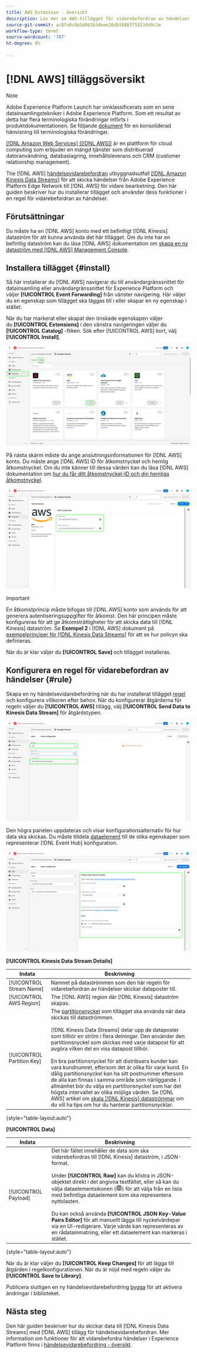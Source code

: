 ```yaml
---
title: AWS Extension - översikt
description: Läs mer om AWS-tillägget för vidarebefordran av händelser i Adobe Experience Platform.
source-git-commit: ac8fe0c0a5d061b34eee26db10883755234d0c1e
workflow-type: tm+mt
source-wordcount: '787'
ht-degree: 0%

---
```


# [!DNL AWS] tilläggsöversikt

>[!NOTE]
>
>Adobe Experience Platform Launch har omklassificerats som en serie datainsamlingstekniker i Adobe Experience Platform. Som ett resultat av detta har flera terminologiska förändringar införts i produktdokumentationen. Se följande [dokument](../../../term-updates.md) för en konsoliderad hänvisning till terminologiska förändringar.

[[!DNL Amazon Web Services] ([!DNL AWS])](https://aws.amazon.com/) är en plattform för cloud computing som erbjuder en mängd tjänster som distribuerad datoranvändning, databaslagring, innehållsleverans och CRM (customer relationship management).

The [!DNL AWS] [händelsevidarebefordran](../../../ui/event-forwarding/overview.md) utbyggnadsutfall [[!DNL Amazon Kinesis Data Streams]](https://docs.aws.amazon.com/streams/latest/dev/introduction.html) för att skicka händelser från Adobe Experience Platform Edge Network till [!DNL AWS] för vidare bearbetning. Den här guiden beskriver hur du installerar tillägget och använder dess funktioner i en regel för vidarebefordran av händelser.

## Förutsättningar

Du måste ha en [!DNL AWS] konto med ett befintligt [!DNL Kinesis] dataström för att kunna använda det här tillägget. Om du inte har en befintlig dataström kan du läsa [!DNL AWS] dokumentation om [skapa en ny dataström med [!DNL AWS] Management Console](https://docs.aws.amazon.com/streams/latest/dev/how-do-i-create-a-stream.html).

## Installera tillägget {#install}

Så här installerar du [!DNL AWS] navigerar du till användargränssnittet för datainsamling eller användargränssnittet för Experience Platform och väljer **[!UICONTROL Event Forwarding]** från vänster navigering. Här väljer du en egenskap som tillägget ska läggas till i eller skapar en ny egenskap i stället.

När du har markerat eller skapat den önskade egenskapen väljer du **[!UICONTROL Extensions]** i den vänstra navigeringen väljer du **[!UICONTROL Catalog]** -fliken. Sök efter [!UICONTROL AWS] kort, välj **[!UICONTROL Install]**.

![The [!UICONTROL Install] knappen som markeras för [!UICONTROL AWS] i användargränssnittet för datainsamling.](../../../images/extensions/aws/install.png)

På nästa skärm måste du ange anslutningsinformationen för [!DNL AWS] konto. Du måste ange [!DNL AWS] ID för åtkomstnyckel och hemlig åtkomstnyckel. Om du inte känner till dessa värden kan du läsa [!DNL AWS] dokumentation om [hur du får ditt åtkomstnyckel-ID och din hemliga åtkomstnyckel](https://docs.aws.amazon.com/powershell/latest/userguide/pstools-appendix-sign-up.html).

![Åtkomstnyckel-ID och hemlig åtkomstnyckel som lagts till i tilläggskonfigurationsvyn.](../../../images/extensions/aws/credentials.png)

>[!IMPORTANT]
>
>En åtkomstprincip måste bifogas till [!DNL AWS] konto som används för att generera autentiseringsuppgifter för åtkomst. Den här principen måste konfigureras för att ge åtkomsträttigheter för att skicka data till [!DNL Kinesis] dataström. Se **Exempel 2** i [!DNL AWS] dokument på [exempelprinciper för [!DNL Kinesis Data Streams]](https://docs.aws.amazon.com/streams/latest/dev/controlling-access.html#kinesis-using-iam-examples) för att se hur policyn ska definieras.

När du är klar väljer du **[!UICONTROL Save]** och tillägget installeras.

## Konfigurera en regel för vidarebefordran av händelser {#rule}

Skapa en ny händelsevidarebefordring när du har installerat tillägget [regel](../../../ui/managing-resources/rules.md) och konfigurera villkoren efter behov. När du konfigurerar åtgärderna för regeln väljer du **[!UICONTROL AWS]** tillägg, välj **[!UICONTROL Send Data to Kinesis Data Stream]** för åtgärdstypen.

![The [!UICONTROL Send Data to Kinesis Data Stream] åtgärdstypen som väljs för en regel i användargränssnittet för datainsamling.](../../../images/extensions/aws/select-action-type.png)

Den högra panelen uppdateras och visar konfigurationsalternativ för hur data ska skickas. Du måste tilldela [dataelement](../../../ui/managing-resources/data-elements.md) till de olika egenskaper som representerar [!DNL Event Hub] konfiguration.

![Konfigurationsalternativen för [!UICONTROL Send Data to Kinesis Data Stream] åtgärdstyp som visas i användargränssnittet.](../../../images/extensions/aws/data-stream-details.png)

**[!UICONTROL Kinesis Data Stream Details]**

| Indata | Beskrivning |
| --- | --- |
| [!UICONTROL Stream Name] | Namnet på dataströmmen som den här regeln för vidarebefordran av händelser skickar dataposter till. |
| [!UICONTROL AWS Region] | The [!DNL AWS] region där [!DNL Kinesis] dataström skapas. |
| [!UICONTROL Partition Key] | The [partitionsnyckel](https://docs.aws.amazon.com/streams/latest/dev/key-concepts.html#partition-key) som tillägget ska använda när data skickas till dataströmmen.<br><br>[!DNL Kinesis Data Streams] delar upp de dataposter som tillhör en ström i flera delningar. Den använder den partitionsnyckel som skickas med varje datapost för att avgöra vilken del en viss datapost tillhör.<br><br>En bra partitionsnyckel för att distribuera kunder kan vara kundnumret, eftersom det är olika för varje kund. En dålig partitionsnyckel kan ha sitt postnummer eftersom de alla kan finnas i samma område som närliggande. I allmänhet bör du välja en partitionsnyckel som har det högsta intervallet av olika möjliga värden. Se [!DNL AWS] artikel om [skala [!DNL Kinesis] dataströmmar](https://aws.amazon.com/blogs/big-data/under-the-hood-scaling-your-kinesis-data-streams/) om du vill ha tips om hur du hanterar partitionsnycklar. |

{style=&quot;table-layout:auto&quot;}

**[!UICONTROL Data]**

| Indata | Beskrivning |
| --- | --- |
| [!UICONTROL Payload] | Det här fältet innehåller de data som ska vidarebefordras till [!DNL Kinesis] dataström, i JSON-format.<br><br>Under **[!UICONTROL Raw]** kan du klistra in JSON-objektet direkt i det angivna textfältet, eller så kan du välja dataelementsikonen (![Ikon för datauppsättning](../../../images/extensions/aws/data-element-icon.png)) för att välja från en lista med befintliga dataelement som ska representera nyttolasten.<br><br>Du kan också använda **[!UICONTROL JSON Key-Value Pairs Editor]** för att manuellt lägga till nyckelvärdepar via en UI-redigerare. Varje värde kan representeras av en rådatainmatning, eller ett dataelement kan markeras i stället. |

{style=&quot;table-layout:auto&quot;}

När du är klar väljer du **[!UICONTROL Keep Changes]** för att lägga till åtgärden i regelkonfigurationen. När du är nöjd med regeln väljer du **[!UICONTROL Save to Library]**.

Publicera slutligen en ny händelsevidarebefordring [bygga](../../../ui/publishing/builds.md) för att aktivera ändringar i biblioteket.

## Nästa steg

Den här guiden beskriver hur du skickar data till [!DNL Kinesis Data Streams] med [!DNL AWS] tillägg för händelsevidarebefordran. Mer information om funktioner för att vidarebefordra händelser i Experience Platform finns i [händelsevidarebefordring - översikt](../../../ui/event-forwarding/overview.md).
